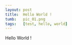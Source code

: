 ```yaml
---
layout: post
title:  Hello World !
tumb:   pic_01.png
tags:   [test, hello, world]
---
```


Hello World !
